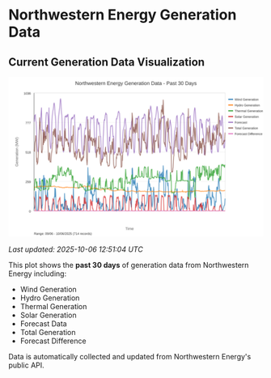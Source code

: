 # Northwestern Energy Generation Data

## Current Generation Data Visualization

![Northwestern Energy Generation Data](images/nwe_generation_plot.svg)

*Last updated: 2025-10-06 12:51:04 UTC*

This plot shows the **past 30 days** of generation data from Northwestern Energy including:
- Wind Generation
- Hydro Generation  
- Thermal Generation
- Solar Generation
- Forecast Data
- Total Generation
- Forecast Difference

Data is automatically collected and updated from Northwestern Energy's public API.

